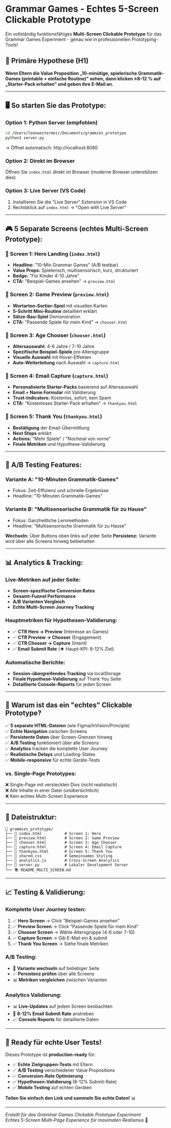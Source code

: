 # Grammar Games - Echtes 5-Screen Clickable Prototype

Ein vollständig funktionsfähiges **Multi-Screen Clickable Prototype** für das Grammar Games Experiment - genau wie in professionellen Prototyping-Tools!

## 🎯 **Primäre Hypothese (H1)**
**Wenn Eltern die Value Proposition „10-minütige, spielerische Grammatik-Games (printable + einfache Routine)" sehen, dann klicken ≥8–12 % auf „Starter-Pack erhalten" und geben ihre E-Mail an.**

---

## 🖥️ **So starten Sie das Prototype:**

### **Option 1: Python Server (empfohlen)**
```bash
cd /Users/leonwestermeir/Documents/grammies_prototype
python3 server.py
```
→ Öffnet automatisch: http://localhost:8080

### **Option 2: Direkt im Browser**
Öffnen Sie `index.html` direkt im Browser (moderne Browser unterstützen dies)

### **Option 3: Live Server (VS Code)**
1. Installieren Sie die "Live Server" Extension in VS Code
2. Rechtsklick auf `index.html` → "Open with Live Server"

---

## 🎮 **5 Separate Screens (echtes Multi-Screen Prototype):**

### **📱 Screen 1: Hero Landing** (`index.html`)
- **Headline:** "10-Min Grammar Games" (A/B testbar)
- **Value Props:** Spielerisch, multisensorisch, kurz, strukturiert
- **Badge:** "Für Kinder 4-10 Jahre"
- **CTA:** "Beispiel-Games ansehen" → `preview.html`

### **🎯 Screen 2: Game Preview** (`preview.html`)
- **Wortarten-Sortier-Spiel** mit visuellen Karten
- **5-Schritt Mini-Routine** detailliert erklärt
- **Sätze-Bau-Spiel** Demonstration
- **CTA:** "Passende Spiele für mein Kind" → `chooser.html`

### **👶 Screen 3: Age Chooser** (`chooser.html`)
- **Altersauswahl:** 4-6 Jahre / 7-10 Jahre
- **Spezifische Beispiel-Spiele** pro Altersgruppe
- **Visuelle Auswahl** mit Hover-Effekten
- **Auto-Weiterleitung** nach Auswahl → `capture.html`

### **📧 Screen 4: Email Capture** (`capture.html`)
- **Personalisierte Starter-Packs** basierend auf Altersauswahl
- **Email + Name Formular** mit Validierung
- **Trust-Indicators:** Kostenlos, sofort, kein Spam
- **CTA:** "Kostenloses Starter-Pack erhalten" → `thankyou.html`

### **🎉 Screen 5: Thank You** (`thankyou.html`)
- **Bestätigung** der Email-Übermittlung
- **Next Steps** erklärt
- **Actions:** "Mehr Spiele" / "Nochmal von vorne"
- **Finale Metriken** und Hypothese-Validierung

---

## 🧪 **A/B Testing Features:**

### **Variante A:** "10-Minuten Grammatik-Games"
- Fokus: Zeit-Effizienz und schnelle Ergebnisse
- Headline: "10-Minuten Grammatik-Games"

### **Variante B:** "Multisensorische Grammatik für zu Hause"  
- Fokus: Ganzheitliche Lernmethoden
- Headline: "Multisensorische Grammatik für zu Hause"

**Wechseln:** Über Buttons oben links auf jeder Seite
**Persistenz:** Variante wird über alle Screens hinweg beibehalten

---

## 📊 **Analytics & Tracking:**

### **Live-Metriken auf jeder Seite:**
- **Screen-spezifische Conversion Rates**
- **Gesamt-Funnel Performance**
- **A/B Varianten Vergleich**
- **Echte Multi-Screen Journey Tracking**

### **Hauptmetriken für Hypothesen-Validierung:**
- ✅ **CTR Hero → Preview** (Interesse an Games)
- ✅ **CTR Preview → Chooser** (Engagement)
- ✅ **CTR Chooser → Capture** (Intent)
- ✅ **Email Submit Rate** (★ Haupt-KPI: 8-12% Ziel)

### **Automatische Berichte:**
- **Session-übergreifendes Tracking** via localStorage
- **Finale Hypothese-Validierung** auf Thank You Seite
- **Detaillierte Console-Reports** für jeden Screen

---

## 🚀 **Warum ist das ein "echtes" Clickable Prototype?**

✅ **5 separate HTML-Dateien** (wie Figma/InVision/Principle)  
✅ **Echte Navigation** zwischen Screens  
✅ **Persistente Daten** über Screen-Grenzen hinweg  
✅ **A/B Testing** funktioniert über alle Screens  
✅ **Analytics** tracken die komplette User Journey  
✅ **Realistische Delays** und Loading-States  
✅ **Mobile-responsive** für echte Geräte-Tests  

### **vs. Single-Page Prototypes:**
❌ Single-Page mit versteckten Divs (nicht realistisch)  
❌ Alle Inhalte in einer Datei (unübersichtlich)  
❌ Kein echtes Multi-Screen Experience  

---

## 🔧 **Dateistruktur:**

```
📁 grammies_prototype/
├── 📄 index.html          # Screen 1: Hero
├── 📄 preview.html        # Screen 2: Game Preview  
├── 📄 chooser.html        # Screen 3: Age Chooser
├── 📄 capture.html        # Screen 4: Email Capture
├── 📄 thankyou.html       # Screen 5: Thank You
├── 🎨 shared.css          # Gemeinsames Styling
├── 🧠 analytics.js        # Cross-Screen Analytics
├── 🚀 server.py           # Lokaler Development Server
└── 📚 README_MULTI_SCREEN.md
```

---

## 📈 **Testing & Validierung:**

### **Komplette User Journey testen:**
1. ✅ **Hero Screen** → Click "Beispiel-Games ansehen"
2. ✅ **Preview Screen** → Click "Passende Spiele für mein Kind"  
3. ✅ **Chooser Screen** → Wähle Altersgruppe (4-6 oder 7-10)
4. ✅ **Capture Screen** → Gib E-Mail ein & submit
5. ✅ **Thank You Screen** → Siehe finale Metriken

### **A/B Testing:**
- 🔄 **Variante wechseln** auf beliebiger Seite
- ✅ **Persistenz prüfen** über alle Screens
- 📊 **Metriken vergleichen** zwischen Varianten

### **Analytics Validierung:**
- 📊 **Live-Updates** auf jedem Screen beobachten
- 🎯 **8-12% Email Submit Rate** anstreben
- 📈 **Console Reports** für detaillierte Daten

---

## 🎯 **Ready für echte User Tests!**

Dieses Prototype ist **production-ready** für:
- ✅ **Echte Zielgruppen-Tests** mit Eltern
- ✅ **A/B Testing** verschiedener Value Propositions  
- ✅ **Conversion-Rate Optimierung**
- ✅ **Hypothesen-Validierung** (8-12% Submit-Rate)
- ✅ **Mobile Testing** auf echten Geräten

**Teilen Sie einfach den Link und sammeln Sie echte Daten!** 📊

---

*Erstellt für das Grammar Games Clickable Prototype Experiment*  
*Echtes 5-Screen Multi-Page Experience für maximalen Realismus* 🚀

